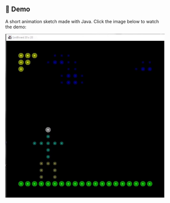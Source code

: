 ## 🎥 Demo

A short animation sketch made with Java. Click the image below to watch the demo:

[![Watch the demo](media/thumbnail.png)](https://graycloud98.github.io/LED-Animation/media/led-animation-demo.mp4)

